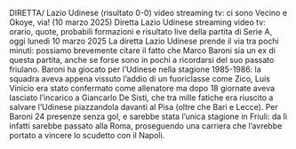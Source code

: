 DIRETTA/ Lazio Udinese (risultato 0-0) video streaming tv: ci sono Vecino e Okoye, via! (10 marzo 2025)
Diretta Lazio Udinese streaming video tv: orario, quote, probabili formazioni e risultato live della partita di Serie A, oggi lunedì 10 marzo 2025
La diretta Lazio Udinese prende il via tra pochi minuti: possiamo brevemente citare il fatto che Marco Baroni sia un ex di questa partita, anche se forse sono in pochi a ricordarsi del suo passato friulano. Baroni ha giocato per l’Udinese nella stagione 1985-1986: la squadra aveva appena vissuto l’addio di un fuoriclasse come Zico, Luis Vinicio era stato confermato come allenatore ma dopo 18 giornate aveva lasciato l’incarico a Giancarlo De Sisti, che tra mille fatiche era riuscito a salvare l’Udinese piazzandola davanti al Pisa (oltre che Bari e Lecce). Per Baroni 24 presenze senza gol, e sarebbe stata l’unica stagione in Friuli: da lì infatti sarebbe passato alla Roma, proseguendo una carriera che l’avrebbe portato a vincere lo scudetto con il Napoli.

